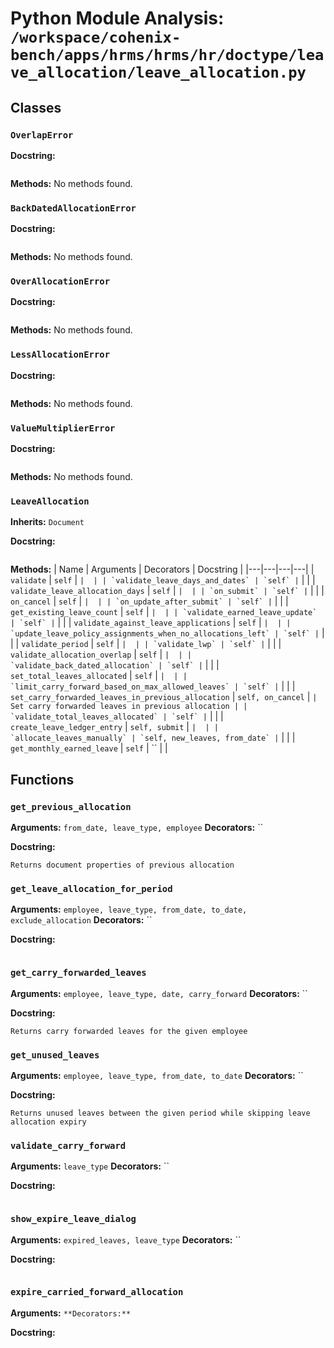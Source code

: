 # Python Module Analysis: `/workspace/cohenix-bench/apps/hrms/hrms/hr/doctype/leave_allocation/leave_allocation.py`

## Classes

### `OverlapError`


**Docstring:**
```

```

**Methods:**
No methods found.

### `BackDatedAllocationError`


**Docstring:**
```

```

**Methods:**
No methods found.

### `OverAllocationError`


**Docstring:**
```

```

**Methods:**
No methods found.

### `LessAllocationError`


**Docstring:**
```

```

**Methods:**
No methods found.

### `ValueMultiplierError`


**Docstring:**
```

```

**Methods:**
No methods found.

### `LeaveAllocation`
**Inherits:** `Document`


**Docstring:**
```

```

**Methods:**
| Name | Arguments | Decorators | Docstring |
|---|---|---|---|
| `validate` | `self` | `` |  |
| `validate_leave_days_and_dates` | `self` | `` |  |
| `validate_leave_allocation_days` | `self` | `` |  |
| `on_submit` | `self` | `` |  |
| `on_cancel` | `self` | `` |  |
| `on_update_after_submit` | `self` | `` |  |
| `get_existing_leave_count` | `self` | `` |  |
| `validate_earned_leave_update` | `self` | `` |  |
| `validate_against_leave_applications` | `self` | `` |  |
| `update_leave_policy_assignments_when_no_allocations_left` | `self` | `` |  |
| `validate_period` | `self` | `` |  |
| `validate_lwp` | `self` | `` |  |
| `validate_allocation_overlap` | `self` | `` |  |
| `validate_back_dated_allocation` | `self` | `` |  |
| `set_total_leaves_allocated` | `self` | `` |  |
| `limit_carry_forward_based_on_max_allowed_leaves` | `self` | `` |  |
| `set_carry_forwarded_leaves_in_previous_allocation` | `self, on_cancel` | `` | Set carry forwarded leaves in previous allocation |
| `validate_total_leaves_allocated` | `self` | `` |  |
| `create_leave_ledger_entry` | `self, submit` | `` |  |
| `allocate_leaves_manually` | `self, new_leaves, from_date` | `` |  |
| `get_monthly_earned_leave` | `self` | `` |  |





## Functions

### `get_previous_allocation`
**Arguments:** `from_date, leave_type, employee`
**Decorators:** ``

**Docstring:**
```
Returns document properties of previous allocation
```
### `get_leave_allocation_for_period`
**Arguments:** `employee, leave_type, from_date, to_date, exclude_allocation`
**Decorators:** ``

**Docstring:**
```

```
### `get_carry_forwarded_leaves`
**Arguments:** `employee, leave_type, date, carry_forward`
**Decorators:** ``

**Docstring:**
```
Returns carry forwarded leaves for the given employee
```
### `get_unused_leaves`
**Arguments:** `employee, leave_type, from_date, to_date`
**Decorators:** ``

**Docstring:**
```
Returns unused leaves between the given period while skipping leave allocation expiry
```
### `validate_carry_forward`
**Arguments:** `leave_type`
**Decorators:** ``

**Docstring:**
```

```
### `show_expire_leave_dialog`
**Arguments:** `expired_leaves, leave_type`
**Decorators:** ``

**Docstring:**
```

```
### `expire_carried_forward_allocation`
**Arguments:** ``
**Decorators:** ``

**Docstring:**
```

```

